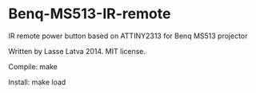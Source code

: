# Benq-MS513-IR-remote

IR remote power button based on ATTINY2313 for Benq MS513 projector 

Written by Lasse Latva 2014. MIT license.

Compile: make

Install: make load
